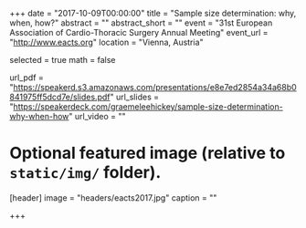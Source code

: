 +++
date = "2017-10-09T00:00:00"
title = "Sample size determination: why, when, how?"
abstract = ""
abstract_short = ""
event = "31st European Association of Cardio-Thoracic Surgery Annual Meeting"
event_url = "http://www.eacts.org"
location = "Vienna, Austria"

selected = true
math = false

url_pdf = "https://speakerd.s3.amazonaws.com/presentations/e8e7ed2854a34a68b0841975ff5dcd7e/slides.pdf"
url_slides = "https://speakerdeck.com/graemeleehickey/sample-size-determination-why-when-how"
url_video = ""

# Optional featured image (relative to `static/img/` folder).
[header]
image = "headers/eacts2017.jpg"
caption = ""

+++
